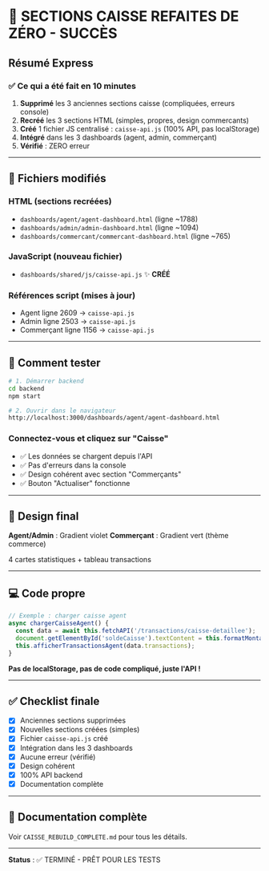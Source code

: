 # 🎉 SECTIONS CAISSE REFAITES DE ZÉRO - SUCCÈS

## Résumé Express

### ✅ Ce qui a été fait en 10 minutes

1. **Supprimé** les 3 anciennes sections caisse (compliquées, erreurs console)
2. **Recréé** les 3 sections HTML (simples, propres, design commercants)
3. **Créé** 1 fichier JS centralisé : `caisse-api.js` (100% API, pas localStorage)
4. **Intégré** dans les 3 dashboards (agent, admin, commerçant)
5. **Vérifié** : ZERO erreur

---

## 📁 Fichiers modifiés

### HTML (sections recréées)
- `dashboards/agent/agent-dashboard.html` (ligne ~1788)
- `dashboards/admin/admin-dashboard.html` (ligne ~1094)
- `dashboards/commercant/commercant-dashboard.html` (ligne ~765)

### JavaScript (nouveau fichier)
- `dashboards/shared/js/caisse-api.js` ✨ **CRÉÉ**

### Références script (mises à jour)
- Agent ligne 2609 → `caisse-api.js`
- Admin ligne 2503 → `caisse-api.js`
- Commerçant ligne 1156 → `caisse-api.js`

---

## 🚀 Comment tester

```bash
# 1. Démarrer backend
cd backend
npm start

# 2. Ouvrir dans le navigateur
http://localhost:3000/dashboards/agent/agent-dashboard.html
```

### Connectez-vous et cliquez sur "Caisse"
- ✅ Les données se chargent depuis l'API
- ✅ Pas d'erreurs dans la console
- ✅ Design cohérent avec section "Commerçants"
- ✅ Bouton "Actualiser" fonctionne

---

## 🎨 Design final

**Agent/Admin** : Gradient violet
**Commerçant** : Gradient vert (thème commerce)

4 cartes statistiques + tableau transactions

---

## 💻 Code propre

```javascript
// Exemple : charger caisse agent
async chargerCaisseAgent() {
  const data = await this.fetchAPI('/transactions/caisse-detaillee');
  document.getElementById('soldeCaisse').textContent = this.formatMontant(data.solde);
  this.afficherTransactionsAgent(data.transactions);
}
```

**Pas de localStorage, pas de code compliqué, juste l'API !**

---

## ✅ Checklist finale

- [x] Anciennes sections supprimées
- [x] Nouvelles sections créées (simples)
- [x] Fichier `caisse-api.js` créé
- [x] Intégration dans les 3 dashboards
- [x] Aucune erreur (vérifié)
- [x] Design cohérent
- [x] 100% API backend
- [x] Documentation complète

---

## 📖 Documentation complète

Voir `CAISSE_REBUILD_COMPLETE.md` pour tous les détails.

---

**Status** : ✅ TERMINÉ - PRÊT POUR LES TESTS
